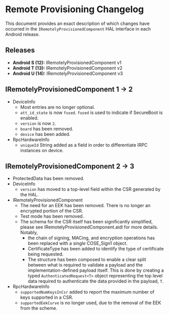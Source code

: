 # Remote Provisioning Changelog

This document provides an exact description of which changes have occurred in the
`IRemotelyProvisionedComponent` HAL interface in each Android release.

## Releases
* **Android S (12):** IRemotelyProvisionedComponent v1
* **Android T (13):** IRemotelyProvisionedComponent v2
* **Android U (14):** IRemotelyProvisionedComponent v3

## IRemotelyProvisionedComponent 1 -> 2
* DeviceInfo
  * Most entries are no longer optional.
  * `att_id_state` is now `fused`. `fused` is used to indicate if SecureBoot is enabled.
  * `version` is now `2`.
  * `board` has been removed.
  * `device` has been added.
* RpcHardwareInfo
  * `uniqueId` String added as a field in order to differentiate IRPC instances on device.

## IRemotelyProvisionedComponent 2 -> 3
* ProtectedData has been removed.
* DeviceInfo
  * `version` has moved to a top-level field within the CSR generated by the HAL.
* IRemotelyProvisionedComponent
  * The need for an EEK has been removed. There is no longer an encrypted portion of the CSR.
  * Test mode has been removed.
  * The schema for the CSR itself has been significantly simplified, please see
    IRemotelyProvisionedComponent.aidl for more details. Notably,
    * the chain of signing, MACing, and encryption operations has been replaced with a single
      COSE_Sign1 object.
    * CertificateType has been added to identify the type of certificate being requested.
    * The structure has been composed to enable a clear split between what is required to validate a
      payload and the implementation-defined payload itself. This is done by creating a typed
      `AuthenticatedRequest<T>` object representing the top level data required to authenticate
      the data provided in the payload, `T`.
* RpcHardwareInfo
  * `supportedNumKeysInCsr` added to report the maximum number of keys supported in a CSR.
  * `supportedEekCurve` is no longer used, due to the removal of the EEK from the scheme.
